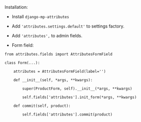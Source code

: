 Installation:

* Install `django-mp-attributes`

* Add `'attributes.settings.default'` to settings factory.

* Add `'attributes',` to admin fields.

* Form field:
```
from attributes.fields import AttributesFormField

class Form(...):

    attributes = AttributesFormField(label='')

    def __init__(self, *args, **kwargs):

        super(ProductForm, self).__init__(*args, **kwargs)

        self.fields['attributes'].init_form(*args, **kwargs)

    def commit(self, product):

        self.fields['attributes'].commit(product)
```
